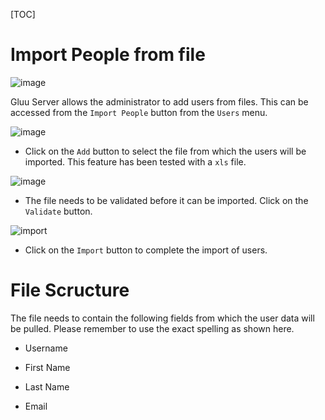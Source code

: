 [TOC]

# Import People from file

![image](https://raw.githubusercontent.com/GluuFederation/docs/master/sources/img/2.4/import-people_menu.png)

Gluu Server allows the administrator to add users from files. This can be accessed from the `Import People` button from the `Users` menu.

![image](https://raw.githubusercontent.com/GluuFederation/docs/master/sources/img/2.4/import-people_add.png)

* Click on the `Add` button to select the file from which the users will be imported. This feature has been tested with a `xls` file.

![image](https://raw.githubusercontent.com/GluuFederation/docs/master/sources/img/2.4/import-people_validate.png)

* The file needs to be validated before it can be imported. Click on the `Validate` button.

![import](https://raw.githubusercontent.com/GluuFederation/docs/master/sources/img/2.4/import-people_import.png)

* Click on the `Import` button to complete the import of users.

# File Scructure

The file needs to contain the following fields from which the user data will be pulled. Please remember to use the exact spelling as shown here.

* Username

* First Name

* Last Name

* Email
